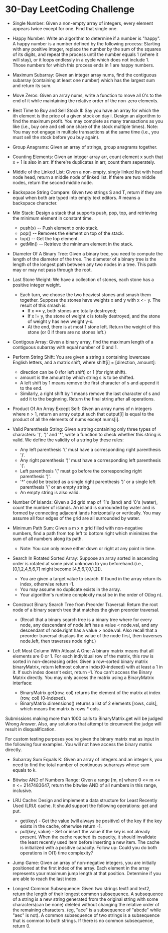 # 30-Day LeetCoding Challenge

- Single Number: Given a non-empty array of integers, every element appears twice except for one. Find that single one.

- Happy Number: Write an algorithm to determine if a number is "happy". A happy number is a number defined by the following process: Starting with any positive integer, replace the number by the sum of the squares of its digits, and repeat the process until the number equals 1 (where it will stay), or it loops endlessly in a cycle which does not include 1. Those numbers for which this process ends in 1 are happy numbers.

- Maximum Subarray: Given an integer array nums, find the contiguous subarray (containing at least one number) which has the largest sum and return its sum.

- Move Zeros: Given an array nums, write a function to move all 0's to the end of it while maintaining the relative order of the non-zero elements.

- Best Time to Buy and Sell Stock II: Say you have an array for which the ith element is the price of a given stock on day i. Design an algorithm to find the maximum profit. You may complete as many transactions as you like (i.e., buy one and sell one share of the stock multiple times). Note: You may not engage in multiple transactions at the same time (i.e., you must sell the stock before you buy again).

- Group Anagrams: Given an array of strings, group anagrams together.

- Counting Elements: Given an integer array arr, count element x such that x + 1 is also in arr. If there're duplicates in arr, count them seperately.

- Middle of the Linked List: Given a non-empty, singly linked list with head node head, return a middle node of linked list. If there are two middle nodes, return the second middle node.

- Backspace String Compare: Given two strings S and T, return if they are equal when both are typed into empty text editors. # means a backspace character.

- Min Stack: Design a stack that supports push, pop, top, and retrieving the minimum element in constant time.
	- push(x) -- Push element x onto stack.
	- pop() -- Removes the element on top of the stack.
	- top() -- Get the top element.
	- getMin() -- Retrieve the minimum element in the stack.

- Diameter Of A Binary Tree: Given a binary tree, you need to compute the length of the diameter of the tree. The diameter of a binary tree is the length of the longest path between any two nodes in a tree. This path may or may not pass through the root.

- Last Stone Weight: We have a collection of stones, each stone has a positive integer weight.

	- Each turn, we choose the two heaviest stones and smash them together.  Suppose the stones have weights x and y with x <= y.  The result of this smash is:
		- If x == y, both stones are totally destroyed;
		- If x != y, the stone of weight x is totally destroyed, and the stone of weight y has new weight y-x.
		- At the end, there is at most 1 stone left.  Return the weight of this stone (or 0 if there are no stones left.)

- Contigous Array: Given a binary array, find the maximum length of a contiguous subarray with equal number of 0 and 1.

- Perform String Shift: You are given a string s containing lowercase English letters, and a matrix shift, where shift[i] = [direction, amount]:
	- direction can be 0 (for left shift) or 1 (for right shift). 
	- amount is the amount by which string s is to be shifted.
	- A left shift by 1 means remove the first character of s and append it to the end.
	- Similarly, a right shift by 1 means remove the last character of s and add it to the beginning.
	Return the final string after all operations.

- Product Of An Array Except Self: Given an array nums of n integers where n > 1,  return an array output such that output[i] is equal to the product of all the elements of nums except nums[i].

- Valid Parenthesis String: Given a string containing only three types of characters: '(', ')' and '*', write a function to check whether this string is valid. We define the validity of a string by these rules:
	- Any left parenthesis '(' must have a corresponding right parenthesis ')'.
	- Any right parenthesis ')' must have a corresponding left parenthesis '('.
	- Left parenthesis '(' must go before the corresponding right parenthesis ')'.
	- '*' could be treated as a single right parenthesis ')' or a single left parenthesis '(' or an empty string.
	- An empty string is also valid.

- Number Of Islands: Given a 2d grid map of '1's (land) and '0's (water), count the number of islands. An island is surrounded by water and is formed by connecting adjacent lands horizontally or vertically. You may assume all four edges of the grid are all surrounded by water.

- Minimum Path Sum: Given a m x n grid filled with non-negative numbers, find a path from top left to bottom right which minimizes the sum of all numbers along its path.
	- Note: You can only move either down or right at any point in time.

- Search In Rotated Sorted Array: Suppose an array sorted in ascending order is rotated at some pivot unknown to you beforehand.(i.e., [0,1,2,4,5,6,7] might become [4,5,6,7,0,1,2]).
	- You are given a target value to search. If found in the array return its index, otherwise return -1.
	- You may assume no duplicate exists in the array.
	- Your algorithm's runtime complexity must be in the order of O(log n).

- Construct Binary Search Tree from Preorder Traversal: Return the root node of a binary search tree that matches the given preorder traversal.
	- (Recall that a binary search tree is a binary tree where for every node, any descendant of node.left has a value < node.val, and any descendant of node.right has a value > node.val.  Also recall that a preorder traversal displays the value of the node first, then traverses node.left, then traverses node.right.)

- Left Most Column With Atleast A One: A binary matrix means that all elements are 0 or 1. For each individual row of the matrix, this row is sorted in non-decreasing order. Given a row-sorted binary matrix binaryMatrix, return leftmost column index(0-indexed) with at least a 1 in it. If such index doesn't exist, return -1. You can't access the Binary Matrix directly.  You may only access the matrix using a BinaryMatrix interface:
	- BinaryMatrix.get(row, col) returns the element of the matrix at index (row, col) (0-indexed).
	- BinaryMatrix.dimensions() returns a list of 2 elements [rows, cols], which means the matrix is rows * cols.

Submissions making more than 1000 calls to BinaryMatrix.get will be judged Wrong Answer.  Also, any solutions that attempt to circumvent the judge will result in disqualification.

For custom testing purposes you're given the binary matrix mat as input in the following four examples. You will not have access the binary matrix directly.

- Subarray Sum Equals K: Given an array of integers and an integer k, you need to find the total number of continuous subarrays whose sum equals to k.

- Bitwise AND of Numbers Range: Given a range [m, n] where 0 <= m <= n <= 2147483647, return the bitwise AND of all numbers in this range, inclusive.

- LRU Cache: Design and implement a data structure for Least Recently Used (LRU) cache. It should support the following operations: get and put.
	- get(key) - Get the value (will always be positive) of the key if the key exists in the cache, otherwise return -1.
	- put(key, value) - Set or insert the value if the key is not already present. When the cache reached its capacity, it should invalidate the least recently used item before inserting a new item.
The cache is initialized with a positive capacity.
Follow up:
Could you do both operations in O(1) time complexity?

- Jump Game: Given an array of non-negative integers, you are initially positioned at the first index of the array. Each element in the array represents your maximum jump length at that position. Determine if you are able to reach the last index.

- Longest Common Subsequence: Given two strings text1 and text2, return the length of their longest common subsequence. A subsequence of a string is a new string generated from the original string with some characters(can be none) deleted without changing the relative order of the remaining characters. (eg, "ace" is a subsequence of "abcde" while "aec" is not). A common subsequence of two strings is a subsequence that is common to both strings. If there is no common subsequence, return 0.